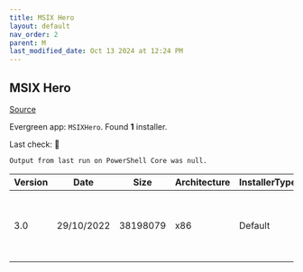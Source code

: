```yaml
---
title: MSIX Hero
layout: default
nav_order: 2
parent: M
last_modified_date: Oct 13 2024 at 12:24 PM
---
```


## MSIX Hero

[Source](https://msixhero.net/)

Evergreen app: `MSIXHero`. Found **1** installer.

Last check: 🔴
```
Output from last run on PowerShell Core was null.
```

| Version | Date       | Size     | Architecture | InstallerType | Type | URI                                                                                                                                                                                      |
| ------- | ---------- | -------- | ------------ | ------------- | ---- | ---------------------------------------------------------------------------------------------------------------------------------------------------------------------------------------- |
| 3.0     | 29/10/2022 | 38198079 | x86          | Default       | msix | [https://github.com/marcinotorowski/MSIX-Hero/releases/download/v3.0/msix-hero-3.0.0.0.msix](https://github.com/marcinotorowski/MSIX-Hero/releases/download/v3.0/msix-hero-3.0.0.0.msix) |
